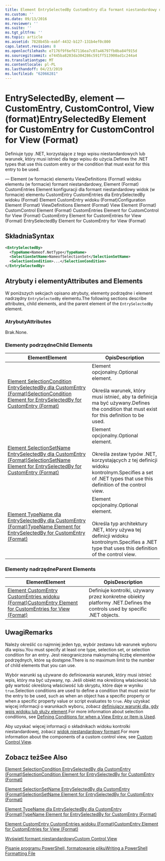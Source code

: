 ```yaml
---
title: Element EntrySelectedBy CustomEntry dla formant niestandardowy dla widoku (Format) | Dokumentacja firmy Microsoft
ms.custom: ''
ms.date: 09/13/2016
ms.reviewer: ''
ms.suite: ''
ms.tgt_pltfrm: ''
ms.topic: article
ms.assetid: 7828b45b-eabf-4432-b127-131b4ef0c800
caps.latest.revision: 8
ms.openlocfilehash: e7176f9f6ef67116ea7c07a46797fb0ba84f915d
ms.sourcegitcommit: e7445ba8203da304286c591ff513900ad1c244a4
ms.translationtype: MT
ms.contentlocale: pl-PL
ms.lasthandoff: 04/23/2019
ms.locfileid: "62066281"
---
```

# <a name="entryselectedby-element-for-customentry-for-customcontrol-for-view-format"></a><span data-ttu-id="a6abc-102">EntrySelectedBy, element — CustomEntry, CustomControl, View (format)</span><span class="sxs-lookup"><span data-stu-id="a6abc-102">EntrySelectedBy Element for CustomEntry for CustomControl for View (Format)</span></span>

<span data-ttu-id="a6abc-103">Definiuje typy .NET, korzystające z tego wpisu niestandardowych lub warunek, który musi istnieć dla tego wpisu do użycia.</span><span class="sxs-lookup"><span data-stu-id="a6abc-103">Defines the .NET types that use this custom entry or the condition that must exist for this entry to be used.</span></span>

<span data-ttu-id="a6abc-104">— Element (w formacie) elementu ViewDefinitions (Format) widoku elementu (w formacie) formant niestandardowy, Element (Format) CustomEntries Element konfiguracji dla formant niestandardowy widok (w formacie) elementu CustomEntry CustomEntries dla EntrySelectedBy widoku (Format) Element CustomEntry widoku (Format)</span><span class="sxs-lookup"><span data-stu-id="a6abc-104">Configuration Element (Format) ViewDefinitions Element (Format) View Element (Format) CustomControl Element (Format) CustomEntries Element for CustomControl for View (Format) CustomEntry Element for CustomEntries for View (Format) EntrySelectedBy Element for CustomEntry for View (Format)</span></span>

## <a name="syntax"></a><span data-ttu-id="a6abc-105">Składnia</span><span class="sxs-lookup"><span data-stu-id="a6abc-105">Syntax</span></span>

```xml
<EntrySelectedBy>
  <TypeName>Nameof.NetType</TypeName>
  <SelectionSetName>NameofSelectionSet</SelectionSetName>
  <SelectionCondition>...</SelectionCondition>
</EntrySelectedBy>
```

## <a name="attributes-and-elements"></a><span data-ttu-id="a6abc-106">Atrybuty i elementy</span><span class="sxs-lookup"><span data-stu-id="a6abc-106">Attributes and Elements</span></span>

<span data-ttu-id="a6abc-107">W poniższych sekcjach opisano atrybuty, elementy podrzędne i element nadrzędny `EntrySelectedBy` elementu.</span><span class="sxs-lookup"><span data-stu-id="a6abc-107">The following sections describe attributes, child elements, and the parent element of the `EntrySelectedBy` element.</span></span>

### <a name="attributes"></a><span data-ttu-id="a6abc-108">Atrybuty</span><span class="sxs-lookup"><span data-stu-id="a6abc-108">Attributes</span></span>

<span data-ttu-id="a6abc-109">Brak.</span><span class="sxs-lookup"><span data-stu-id="a6abc-109">None.</span></span>

### <a name="child-elements"></a><span data-ttu-id="a6abc-110">Elementy podrzędne</span><span class="sxs-lookup"><span data-stu-id="a6abc-110">Child Elements</span></span>

|<span data-ttu-id="a6abc-111">Element</span><span class="sxs-lookup"><span data-stu-id="a6abc-111">Element</span></span>|<span data-ttu-id="a6abc-112">Opis</span><span class="sxs-lookup"><span data-stu-id="a6abc-112">Description</span></span>|
|-------------|-----------------|
|[<span data-ttu-id="a6abc-113">Element SelectionCondition EntrySelectedBy dla CustomEntry (Format)</span><span class="sxs-lookup"><span data-stu-id="a6abc-113">SelectionCondition Element for EntrySelectedBy for CustomEntry (Format)</span></span>](./selectioncondition-element-for-entryselectedby-for-customcontrol-format.md)|<span data-ttu-id="a6abc-114">Element opcjonalny.</span><span class="sxs-lookup"><span data-stu-id="a6abc-114">Optional element.</span></span><br /><br /> <span data-ttu-id="a6abc-115">Określa warunek, który musi istnieć, aby ta definicja ma być używany.</span><span class="sxs-lookup"><span data-stu-id="a6abc-115">Defines the condition that must exist for this definition to be used.</span></span>|
|[<span data-ttu-id="a6abc-116">Element SelectionSetName EntrySelectedBy dla CustomEntry (Format)</span><span class="sxs-lookup"><span data-stu-id="a6abc-116">SelectionSetName Element for EntrySelectedBy for CustomEntry (Format)</span></span>](./selectionsetname-element-for-entryselectedby-for-customcontrol-for-view-format.md)|<span data-ttu-id="a6abc-117">Element opcjonalny.</span><span class="sxs-lookup"><span data-stu-id="a6abc-117">Optional element.</span></span><br /><br /> <span data-ttu-id="a6abc-118">Określa zestaw typów .NET, korzystających z tej definicji widoku kontrolnym.</span><span class="sxs-lookup"><span data-stu-id="a6abc-118">Specifies a set of .NET types that use this definition of the control view.</span></span>|
|[<span data-ttu-id="a6abc-119">Element TypeName dla EntrySelectedBy dla CustomEntry (Format)</span><span class="sxs-lookup"><span data-stu-id="a6abc-119">TypeName Element for EntrySelectedBy for CustomEntry (Format)</span></span>](./typename-element-for-selectioncondition-for-customcontrol-for-view-format.md)|<span data-ttu-id="a6abc-120">Element opcjonalny.</span><span class="sxs-lookup"><span data-stu-id="a6abc-120">Optional element.</span></span><br /><br /> <span data-ttu-id="a6abc-121">Określa typ architektury .NET, który używa tej definicji widoku kontrolnym.</span><span class="sxs-lookup"><span data-stu-id="a6abc-121">Specifies a .NET type that uses this definition of the control view.</span></span>|

### <a name="parent-elements"></a><span data-ttu-id="a6abc-122">Elementy nadrzędne</span><span class="sxs-lookup"><span data-stu-id="a6abc-122">Parent Elements</span></span>

|<span data-ttu-id="a6abc-123">Element</span><span class="sxs-lookup"><span data-stu-id="a6abc-123">Element</span></span>|<span data-ttu-id="a6abc-124">Opis</span><span class="sxs-lookup"><span data-stu-id="a6abc-124">Description</span></span>|
|-------------|-----------------|
|[<span data-ttu-id="a6abc-125">Element CustomEntry CustomEntries widoku (Format)</span><span class="sxs-lookup"><span data-stu-id="a6abc-125">CustomEntry Element for CustomEntries for View (Format)</span></span>](./customentry-element-for-customentries-for-customcontrol-for-view-format.md)|<span data-ttu-id="a6abc-126">Definiuje kontrolki, używany przez konkretne obiekty platformy .NET.</span><span class="sxs-lookup"><span data-stu-id="a6abc-126">Defines the controls used by specific .NET objects.</span></span>|

## <a name="remarks"></a><span data-ttu-id="a6abc-127">Uwagi</span><span class="sxs-lookup"><span data-stu-id="a6abc-127">Remarks</span></span>

<span data-ttu-id="a6abc-128">Należy określić co najmniej jeden typ, wybór zestawu lub warunek wyboru dla wpisu.</span><span class="sxs-lookup"><span data-stu-id="a6abc-128">You must specify at least one type, selection set, or selection condition for an entry.</span></span> <span data-ttu-id="a6abc-129">Jest nieograniczona maksymalną liczbę elementów podrzędnych, które są dostępne.</span><span class="sxs-lookup"><span data-stu-id="a6abc-129">There is no maximum limit to the number of child elements that you can use.</span></span>

<span data-ttu-id="a6abc-130">Wybór warunki są używane do definiowania warunek, który musi istnieć wpis, który ma być używany, np. Jeśli obiekt ma określoną właściwość lub gdy wartość określoną właściwość lub skryptu, które daje w wyniku `true`.</span><span class="sxs-lookup"><span data-stu-id="a6abc-130">Selection conditions are used to define a condition that must exist for the entry to be used, such as when an object has a specific property or when a specific property value or script evaluates to `true`.</span></span> <span data-ttu-id="a6abc-131">Aby uzyskać więcej informacji o warunkach wyboru, zobacz [definiujący warunki dla, gdy wpis widoku lub służy element](./defining-conditions-for-displaying-data.md).</span><span class="sxs-lookup"><span data-stu-id="a6abc-131">For more information about selection conditions, see [Defining Conditions for when a View Entry or Item is Used](./defining-conditions-for-displaying-data.md).</span></span>

<span data-ttu-id="a6abc-132">Aby uzyskać więcej informacji o składnikach widoku kontrolki niestandardowej, zobacz [widok niestandardowy formant](./creating-custom-controls.md).</span><span class="sxs-lookup"><span data-stu-id="a6abc-132">For more information about the components of a custom control view, see [Custom Control View](./creating-custom-controls.md).</span></span>

## <a name="see-also"></a><span data-ttu-id="a6abc-133">Zobacz też</span><span class="sxs-lookup"><span data-stu-id="a6abc-133">See Also</span></span>

[<span data-ttu-id="a6abc-134">Element SelectionCondition EntrySelectedBy dla CustomEntry (Format)</span><span class="sxs-lookup"><span data-stu-id="a6abc-134">SelectionCondition Element for EntrySelectedBy for CustomEntry (Format)</span></span>](./selectioncondition-element-for-entryselectedby-for-customcontrol-format.md)

[<span data-ttu-id="a6abc-135">Element SelectionSetName EntrySelectedBy dla CustomEntry (Format)</span><span class="sxs-lookup"><span data-stu-id="a6abc-135">SelectionSetName Element for EntrySelectedBy for CustomEntry (Format)</span></span>](./selectionsetname-element-for-entryselectedby-for-customcontrol-for-view-format.md)

[<span data-ttu-id="a6abc-136">Element TypeName dla EntrySelectedBy dla CustomEntry (Format)</span><span class="sxs-lookup"><span data-stu-id="a6abc-136">TypeName Element for EntrySelectedBy for CustomEntry (Format)</span></span>](./typename-element-for-selectioncondition-for-customcontrol-for-view-format.md)

[<span data-ttu-id="a6abc-137">Element CustomEntry CustomEntries widoku (Format)</span><span class="sxs-lookup"><span data-stu-id="a6abc-137">CustomEntry Element for CustomEntries for View (Format)</span></span>](./customentry-element-for-customentries-for-customcontrol-for-view-format.md)

[<span data-ttu-id="a6abc-138">Wyświetl formant niestandardowy</span><span class="sxs-lookup"><span data-stu-id="a6abc-138">Custom Control View</span></span>](./creating-custom-controls.md)

[<span data-ttu-id="a6abc-139">Pisanie programu PowerShell, formatowanie pliku</span><span class="sxs-lookup"><span data-stu-id="a6abc-139">Writing a PowerShell Formatting File</span></span>](./writing-a-powershell-formatting-file.md)
